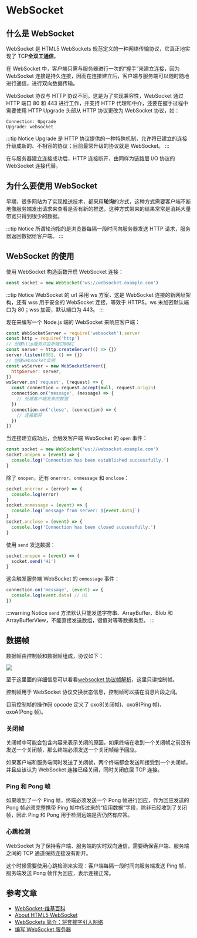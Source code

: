 # WebSocket

## 什么是 WebSocket

WebSocket 是 HTML5 WebSockets 规范定义的一种网络传输协议，它真正地实现了 TCP**全双工通信**。

在 WebSocket 中，客户端只需与服务器进行一次的“握手”来建立连接，因为 WebSocket 连接是持久连接，因而在连接建立后，客户端与服务端可以随时随地进行通信，进行双向数据传输。

WebSocket 协议与 HTTP 协议不同，这是为了实现兼容性，WebSocket 通过 HTTP 端口 80 和 443 进行工作，并支持 HTTP 代理和中介，还要在握手过程中需要使用 HTTP Upgrade 头部从 HTTP 协议更改为 WebSocket 协议，如：

```http
Connection: Upgrade
Upgrade: websocket
```

:::tip Notice
Upgrade 是 HTTP 协议提供的一种特殊机制，允许将已建立的连接升级成新的、不相容的协议；目前最常升级的协议就是 WebSocket。
:::

在与服务器建立连接成功后，HTTP 连接断开，由同样为链路层 I/O 协议的 WebSocket 连接代替。

## 为什么要使用 WebSocket

早期，很多网站为了实现推送技术，都采用**轮询**的方式，这种方式需要客户端不断地像服务端发出请求来查看是否有新的推送，这种方式带来的结果常常是消耗大量带宽只得到很少的数据。

:::tip Notice
所谓轮询指的是浏览器每隔一段时间向服务器发送 HTTP 请求，服务器返回数据给客户端。
:::

## WebSocket 的使用

使用 WebSocket 构造函数开启 WebSocket 连接：

```javascript
const socket = new WebSocket('ws://websocket.example.com')
```

:::tip Notice
WebSocket 的 url 采用 ws 方案，这是 WebSocket 连接的新网址架构，还有 wss 用于安全的 WebSocket 连接，等效于 HTTPS。ws 未加密默认端口为 80；wss 加密，默认端口为 443。
:::

现在来编写一个 Node.js 端的 WebSocket 来响应客户端：

```javascript
const WebSocketServer = require('websocket').server
const http = require('http')
// 创建http服务并监听端口8081
const server = http.createServer(() => {})
server.listen(8081, () => {})
// 创建websocket实例
const wsServer = new WebSocketServer({
  httpServer: server,
})
wsServer.on('request', (request) => {
  const connection = request.accept(null, request.origin)
  connection.on('message', (message) => {
    // 处理客户端发来的数据
  })
  connection.on('close', (connection) => {
    // 连接断开
  })
})
```

当连接建立成功后，会触发客户端 WebSocket 的 `open` 事件：

```javascript
const socket = new WebSocket('ws://websocket.example.com')
socket.onopen = (event) => {
  console.log('Connection has been established successfully.')
}
```

除了 `onopen`，还有 `onerror`、`onmessage` 和 `onclose`：

```javascript
socket.onerror = (error) => {
  console.log(error)
}
socket.onmessage = (event) => {
  console.log(`message from server: ${event.data}`)
}
socket.onclose = (event) => {
  console.log('Connection has been closed successfully.')
}
```

使用 `send` 发送数据：

```javascript
socket.onopen = (event) => {
  socket.send('Hi')
}
```

这会触发服务端 WebSocket 的 `onmessage` 事件：

```javascript
connection.on('message', (event) => {
  console.log(event.data) // Hi
})
```

:::warning Notice
`send` 方法默认只能发送字符串、ArrayBuffer、Blob 和 ArrayBufferView，不能直接发送数组，键值对等等数据类型。
:::

## 数据帧

数据帧由控制帧和数据帧组成，协议如下：

![](http://picstore.lliiooiill.cn/ws_data_frame.png)

至于这里面的详细信息可以看看[websocket 协议帧解析](https://zhuanlan.zhihu.com/p/72289051)，这里只讲控制帧。

控制帧用于 WebSocket 协议交换状态信息，控制帧可以插在消息片段之间。

目前控制帧的操作码 opcode 定义了 oxo8(关闭帧)、oxo9(Ping 帧)、oxoA(Pong 帧)。

### 关闭帧

关闭帧中可能会包含内容来表示关闭的原因，如果终端在收到一个关闭帧之前没有发送一个关闭帧，那么终端必须发送一个关闭帧给予回应。

如果客户端和服务端同时发送了关闭帧，两个终端都会发送和接受到一个关闭帧，并且应该认为 WebSocket 连接已经关闭，同时关闭底层 TCP 连接。

### Ping 和 Pong 帧

如果收到了一个 Ping 帧，终端必须发送一个 Pong 帧进行回应，作为回应发送的 Pong 帧必须完整携带 Ping 帧中传过来的“应用数据”字段，除非已经收到了关闭帧，因此 Ping 和 Pong 用于检测远端是否仍然有应答。

### 心跳检测

WebSocket 为了保持客户端、服务端的实时双向通信，需要确保客户端、服务端之间的 TCP 通道保持连接没有断开。

这个时候需要使用心跳检测来实现：客户端每隔一段时间向服务端发送 Ping 帧，服务端发送 Pong 帧作为回应，表示连接正常。

## 参考文章

- [WebSocket-维基百科](https://zh.wikipedia.org/wiki/WebSocket)
- [About HTML5 WebSocket](https://www.websocket.org/aboutwebsocket.html)
- [WebSockets 简介：将套接字引入网络](https://www.html5rocks.com/zh/tutorials/websockets/basics/)
- [编写 WebSocket 服务器](https://developer.mozilla.org/zh-CN/docs/Web/API/WebSockets_API/Writing_WebSocket_servers)
